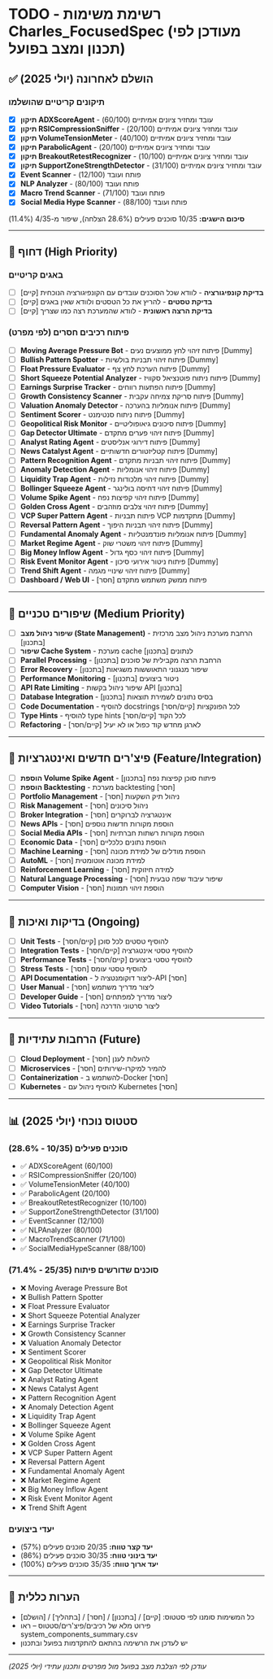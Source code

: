 # TODO - רשימת משימות Charles_FocusedSpec (מעודכן לפי תכנון ומצב בפועל)

## ✅ הושלם לאחרונה (יולי 2025)

### תיקונים קריטיים שהושלמו
- [x] **תיקון ADXScoreAgent** - עובד ומחזיר ציונים אמיתיים (60/100)
- [x] **תיקון RSICompressionSniffer** - עובד ומחזיר ציונים אמיתיים (20/100)
- [x] **תיקון VolumeTensionMeter** - עובד ומחזיר ציונים אמיתיים (40/100)
- [x] **תיקון ParabolicAgent** - עובד ומחזיר ציונים אמיתיים (20/100)
- [x] **תיקון BreakoutRetestRecognizer** - עובד ומחזיר ציונים אמיתיים (10/100)
- [x] **תיקון SupportZoneStrengthDetector** - עובד ומחזיר ציונים אמיתיים (31/100)
- [x] **Event Scanner** - פותח ועובד (12/100)
- [x] **NLP Analyzer** - פותח ועובד (80/100)
- [x] **Macro Trend Scanner** - פותח ועובד (71/100)
- [x] **Social Media Hype Scanner** - פותח ועובד (88/100)

**סיכום הישגים:** 10/35 סוכנים פעילים (28.6% הצלחה), שיפור מ-4/35 (11.4%)

---

## 🚨 דחוף (High Priority)

### באגים קריטיים
- [ ] **בדיקת קונפיגורציה** - לוודא שכל הסוכנים עובדים עם הקונפיגורציה הנוכחית [קיים]
- [ ] **בדיקת טסטים** - להריץ את כל הטסטים ולוודא שאין באגים [קיים]
- [ ] **בדיקת הרצה ראשונית** - לוודא שהמערכת רצה כמו שצריך [קיים]

### פיתוח רכיבים חסרים (לפי מפרט)
- [ ] **Moving Average Pressure Bot** - פיתוח זיהוי לחץ ממוצעים נעים [Dummy]
- [ ] **Bullish Pattern Spotter** - פיתוח זיהוי תבניות בולשיות [Dummy]
- [ ] **Float Pressure Evaluator** - פיתוח הערכת לחץ צף [Dummy]
- [ ] **Short Squeeze Potential Analyzer** - פיתוח ניתוח פוטנציאל סקוויז [Dummy]
- [ ] **Earnings Surprise Tracker** - פיתוח הפתעות רווחים [Dummy]
- [ ] **Growth Consistency Scanner** - פיתוח סריקת צמיחה עקבית [Dummy]
- [ ] **Valuation Anomaly Detector** - פיתוח אנומליות בהערכה [Dummy]
- [ ] **Sentiment Scorer** - פיתוח ניתוח סנטימנט [Dummy]
- [ ] **Geopolitical Risk Monitor** - פיתוח סיכונים גיאופוליטיים [Dummy]
- [ ] **Gap Detector Ultimate** - פיתוח זיהוי פערים מתקדם [Dummy]
- [ ] **Analyst Rating Agent** - פיתוח דירוגי אנליסטים [Dummy]
- [ ] **News Catalyst Agent** - פיתוח קטליזטורים חדשותיים [Dummy]
- [ ] **Pattern Recognition Agent** - פיתוח זיהוי תבניות מתקדם [Dummy]
- [ ] **Anomaly Detection Agent** - פיתוח זיהוי אנומליות [Dummy]
- [ ] **Liquidity Trap Agent** - פיתוח זיהוי מלכודות נזילות [Dummy]
- [ ] **Bollinger Squeeze Agent** - פיתוח זיהוי דחיסה בולינגר [Dummy]
- [ ] **Volume Spike Agent** - פיתוח זיהוי קפיצות נפח [Dummy]
- [ ] **Golden Cross Agent** - פיתוח זיהוי צלבים מוזהבים [Dummy]
- [ ] **VCP Super Pattern Agent** - פיתוח תבניות VCP מתקדמות [Dummy]
- [ ] **Reversal Pattern Agent** - פיתוח זיהוי תבניות היפוך [Dummy]
- [ ] **Fundamental Anomaly Agent** - פיתוח אנומליות פונדמנטליות [Dummy]
- [ ] **Market Regime Agent** - פיתוח זיהוי משטרי שוק [Dummy]
- [ ] **Big Money Inflow Agent** - פיתוח זיהוי כסף גדול [Dummy]
- [ ] **Risk Event Monitor Agent** - פיתוח ניטור אירועי סיכון [Dummy]
- [ ] **Trend Shift Agent** - פיתוח זיהוי שינויי מגמה [Dummy]
- [ ] **Dashboard / Web UI** - פיתוח ממשק משתמש מתקדם [חסר]

---

## 🔧 שיפורים טכניים (Medium Priority)

- [ ] **שיפור ניהול מצב (State Management)** - הרחבת מערכת ניהול מצב מרכזית [בתכנון]
- [ ] **שיפור Cache System** - מערכת cache לנתונים [בתכנון]
- [ ] **Parallel Processing** - הרחבת הרצה מקבילית של סוכנים [בתכנון]
- [ ] **Error Recovery** - שיפור מנגנוני התאוששות משגיאות [בתכנון]
- [ ] **Performance Monitoring** - ניטור ביצועים [בתכנון]
- [ ] **API Rate Limiting** - שיפור ניהול בקשות API [בתכנון]
- [ ] **Database Integration** - בסיס נתונים לשמירת תוצאות [בתכנון]
- [ ] **Code Documentation** - להוסיף docstrings לכל הפונקציות [קיים/חסר]
- [ ] **Type Hints** - להוסיף type hints לכל הקוד [קיים/חסר]
- [ ] **Refactoring** - לארגן מחדש קוד כפול או לא יעיל [קיים/חסר]

---

## 🎯 פיצ'רים חדשים ואינטגרציות (Feature/Integration)

- [ ] **הוספת Volume Spike Agent** - פיתוח סוכן קפיצות נפח [בתכנון]
- [ ] **הוספת Backtesting** - מערכת backtesting [חסר]
- [ ] **Portfolio Management** - ניהול תיק השקעות [חסר]
- [ ] **Risk Management** - ניהול סיכונים [חסר]
- [ ] **Broker Integration** - אינטגרציה לברוקרים [חסר]
- [ ] **News APIs** - הוספת מקורות חדשות נוספים [חסר]
- [ ] **Social Media APIs** - הוספת מקורות רשתות חברתיות [חסר]
- [ ] **Economic Data** - הוספת נתונים כלכליים [חסר]
- [ ] **Machine Learning** - הוספת מודלים של למידת מכונה [חסר]
- [ ] **AutoML** - למידת מכונה אוטומטית [חסר]
- [ ] **Reinforcement Learning** - למידה חיזוקית [חסר]
- [ ] **Natural Language Processing** - שיפור עיבוד שפה טבעית [חסר]
- [ ] **Computer Vision** - הוספת זיהוי תמונות [חסר]

---

## 🧪 בדיקות ואיכות (Ongoing)

- [ ] **Unit Tests** - להוסיף טסטים לכל סוכן [קיים/חסר]
- [ ] **Integration Tests** - להוסיף טסטי אינטגרציה [קיים/חסר]
- [ ] **Performance Tests** - להוסיף טסטי ביצועים [קיים/חסר]
- [ ] **Stress Tests** - להוסיף טסטי עומס [חסר]
- [ ] **API Documentation** - ליצור דוקומנטציה ל-API [חסר]
- [ ] **User Manual** - ליצור מדריך משתמש [חסר]
- [ ] **Developer Guide** - ליצור מדריך למפתחים [חסר]
- [ ] **Video Tutorials** - ליצור סרטוני הדרכה [חסר]

---

## 🚀 הרחבות עתידיות (Future)

- [ ] **Cloud Deployment** - להעלות לענן [חסר]
- [ ] **Microservices** - להמיר למיקרו-שירותים [חסר]
- [ ] **Containerization** - להשתמש ב-Docker [חסר]
- [ ] **Kubernetes** - להוסיף ניהול עם Kubernetes [חסר]

---

## 📊 סטטוס נוכחי (יולי 2025)

### סוכנים פעילים (10/35 - 28.6%)
- ✅ ADXScoreAgent (60/100)
- ✅ RSICompressionSniffer (20/100)
- ✅ VolumeTensionMeter (40/100)
- ✅ ParabolicAgent (20/100)
- ✅ BreakoutRetestRecognizer (10/100)
- ✅ SupportZoneStrengthDetector (31/100)
- ✅ EventScanner (12/100)
- ✅ NLPAnalyzer (80/100)
- ✅ MacroTrendScanner (71/100)
- ✅ SocialMediaHypeScanner (88/100)

### סוכנים שדורשים פיתוח (25/35 - 71.4%)
- ❌ Moving Average Pressure Bot
- ❌ Bullish Pattern Spotter
- ❌ Float Pressure Evaluator
- ❌ Short Squeeze Potential Analyzer
- ❌ Earnings Surprise Tracker
- ❌ Growth Consistency Scanner
- ❌ Valuation Anomaly Detector
- ❌ Sentiment Scorer
- ❌ Geopolitical Risk Monitor
- ❌ Gap Detector Ultimate
- ❌ Analyst Rating Agent
- ❌ News Catalyst Agent
- ❌ Pattern Recognition Agent
- ❌ Anomaly Detection Agent
- ❌ Liquidity Trap Agent
- ❌ Bollinger Squeeze Agent
- ❌ Volume Spike Agent
- ❌ Golden Cross Agent
- ❌ VCP Super Pattern Agent
- ❌ Reversal Pattern Agent
- ❌ Fundamental Anomaly Agent
- ❌ Market Regime Agent
- ❌ Big Money Inflow Agent
- ❌ Risk Event Monitor Agent
- ❌ Trend Shift Agent

### יעדי ביצועים
- **יעד קצר טווח:** 20/35 סוכנים פעילים (57%)
- **יעד בינוני טווח:** 30/35 סוכנים פעילים (86%)
- **יעד ארוך טווח:** 35/35 סוכנים פעילים (100%)

---

## 📝 הערות כללית
- כל המשימות סומנו לפי סטטוס: [קיים] / [בתכנון] / [חסר] / [בתהליך] / [הושלם]
- פירוט מלא של רכיבים/פיצ'רים/סטטוס – ראו system_components_summary.csv
- יש לעדכן את הרשימה בהתאם להתקדמות בפועל ובתכנון

---

*עודכן לפי הצלבת מצב בפועל מול מפרטים ותכנון עתידי (יולי 2025)* 